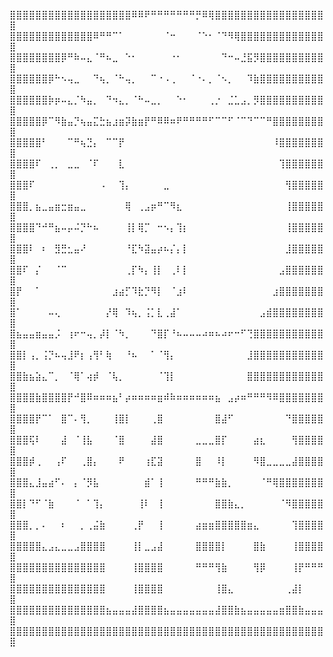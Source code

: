 ⣿⣿⣿⣿⣿⣿⣿⣿⣿⣿⣿⣿⣿⣿⣿⣿⣿⣿⣿⠿⠿⠟⠛⠛⠛⠛⠛⠛⠛⡛⠿⢿⣿⣿⣿⣿⣿⣿⣿⣿⣿⣿⣿⣿⣿⣿⣿⣿⣿⣿
⣿⣿⣿⣿⣿⣿⣿⣿⣿⣿⣿⣿⣿⠿⠛⠛⠉⠁⠀⠀⠀⠀⠀⠀⠈⠒⠀⠀⠀⠈⠑⠂⠈⠙⠻⢿⣿⣿⣿⣿⣿⣿⣿⣿⣿⣿⣿⣿⣿⣿
⣿⣿⣿⣿⣿⣿⣿⣿⡿⠛⠷⠤⣄⠈⠛⠦⣀⠀⠑⠂⠀⠀⠀⠀⠀⠐⠂⠀⠀⠀⠀⠀⠀⠙⠒⠤⣘⣯⡻⣿⣿⣿⣿⣿⣿⣿⣿⣿⣿⣿
⣿⣿⣿⣿⣿⣿⡿⠓⠢⢤⣀⠀⠀⠙⢦⡀⠈⠓⢤⡀⠀⠀⠉⠐⠠⢀⠀⠀⠈⠐⠄⡀⠈⠢⡀⠀⠀⠹⣷⣿⣿⣿⣿⣿⣿⣿⣿⣿⣿⣿
⣿⣿⣿⣿⣿⣿⡷⡶⠤⣄⡈⠳⣤⡀⠀⠙⠲⣄⡀⠈⠓⠤⣀⡀⠀⠀⠑⠂⠀⠀⠀⢀⡐⠀⣈⣁⣠⡀⡻⣿⣿⣿⣿⣿⣿⣿⣿⣿⣿⣿
⣿⣿⣿⣿⣿⡿⠉⠻⣷⣤⡙⢦⣤⣍⣓⣦⣰⣶⡽⣷⣶⡟⠛⠿⠿⠶⠟⠛⠛⠛⠛⠋⠉⠉⠋⠈⠉⠙⠉⠉⠛⣿⣿⣿⣿⣿⣿⣿⣿⣿
⣿⣿⣿⣿⣿⠃⠀⠀⠀⠉⠛⢦⣙⡄⠀⠉⠉⡟⠀⠀⠀⠀⠀⠀⠀⠀⠀⠀⠀⠀⠀⠀⠀⠀⠀⠀⠀⠀⠀⠀⠀⠸⣿⣿⣿⣿⣿⣿⣿⣿
⣿⣿⣿⣿⠏⠀⢀⡀⠀⣀⣀⠀⠈⠏⠀⠀⠀⣇⠀⠀⠀⠀⠀⠀⠀⠀⠀⠀⠀⠀⠀⠀⠀⠀⠀⠀⠀⠀⠀⠀⠀⠀⢹⣿⣿⣿⣿⣿⣿⣿
⣿⣿⣿⠏⠀⠀⠀⠀⠀⠀⠀⠀⠀⠀⠠⠀⠀⢹⡄⠀⠀⠀⠀⠀⣀⠀⠀⠀⠀⠀⠀⠀⠀⠀⠀⠀⠀⠀⠀⠀⠀⠀⠀⢻⣿⣿⣿⣿⣿⣿
⣿⣿⣿⡀⣦⣀⣤⣶⣒⣶⣤⣀⠀⠀⠀⠀⠀⠀⢿⠀⢀⣠⡶⠛⠉⠻⣆⠀⠀⠀⠀⠀⠀⠀⠀⠀⠀⠀⠀⠀⠀⠀⠀⢸⣿⣿⣿⣿⣿⣿
⣿⣿⣿⣿⠙⠚⠛⣦⠤⡤⠬⡙⠓⠦⠀⠀⠀⠀⢸⡇⢿⡉⠀⠒⠢⡄⢹⡆⠀⠀⠀⠀⠀⠀⠀⠀⠀⠀⠀⠀⠀⠀⠀⢸⣿⣿⣿⣿⣿⣿
⣿⣿⣿⠇⠀⠆⠀⣻⣛⣂⣤⠜⠀⠀⠀⠀⠀⠀⠘⣏⠳⣽⣤⡴⠦⡌⡄⡇⠀⠀⠀⠀⠀⠀⠀⠀⠀⠀⠀⠀⠀⠀⠀⣸⣿⣿⣿⣿⣿⣿
⣿⣿⠏⠀⡌⠀⠀⠈⠉⠀⠀⠀⠀⠀⠀⠀⠀⠀⢀⡏⠳⡄⢸⡇⠀⢀⠇⡇⠀⠀⠀⠀⠀⠀⠀⠀⠀⠀⠀⠀⠀⠀⣠⣿⣿⣿⣿⣿⣿⣿
⣿⡟⠀⠀⠁⠀⠀⠀⠀⠀⠀⠀⠀⠀⠀⠀⣰⣴⡋⠹⣗⡙⠻⡇⠀⠈⣰⠇⠀⠀⠀⠀⠀⠀⠀⠀⠀⠀⠀⠀⠀⣰⣿⣿⣿⣿⣿⣿⣿⣿
⣿⠁⠀⠀⠀⠀⠤⢄⠀⠀⠀⠀⠀⠀⠀⡜⢿⠀⠹⢦⡀⢨⡁⣇⢀⣼⠁⠀⠀⠀⠀⠀⠀⠀⠀⠀⠀⠀⠀⣠⣾⣿⣿⣿⣿⣿⣿⣿⣿⣿
⣿⣦⣤⣤⣶⣤⣤⡨⠀⢰⠖⠒⢤⡀⡼⡇⠈⠳⡀⠀⠀⠀⠙⣿⡏⠘⠦⠤⠤⠤⠴⠶⠦⠴⠖⠒⠋⢙⣿⣿⣿⣿⣿⣿⣿⣿⣿⣿⣿⣿
⣿⣿⡇⢠⡀⢨⡙⠦⢤⣸⠟⡆⢠⢻⠃⢷⠀⠀⠘⠦⠀⠀⠁⠈⢻⡄⠀⠀⠀⠀⠀⠀⠀⠀⠀⠀⠀⣸⣿⣿⣿⣿⣿⣿⣿⣿⣿⣿⣿⣿
⣿⣿⣷⣦⣵⣄⠉⡀⠀⠈⢿⠁⢴⡾⠀⠈⢧⡀⠀⠀⠀⠀⠀⠈⢹⡇⠀⠀⠀⠀⠀⠀⠀⠀⠀⠀⠀⣿⣿⣿⣿⣿⣿⣿⣿⣿⣿⣿⣿⣿
⣿⣿⣿⣿⣷⣿⣿⣿⣿⡟⠚⣿⠿⠶⠶⠶⣦⠃⡴⠶⠶⠶⠶⣶⠾⠷⠶⠶⠶⠶⠶⠶⣦⠀⣠⡴⠶⠛⠛⠛⠻⠿⣿⣿⣿⣿⣿⣿⣿⣿
⣿⣿⣿⣿⡟⠉⠁⠀⣿⠉⠄⢻⡀⠀⠀⠀⢸⣿⡇⠀⠀⠀⢀⣿⠀⠀⠀⠀⠀⠀⠀⠀⣿⣼⠋⠀⠀⠀⠀⠀⠀⠀⠀⠙⣿⣿⣿⣿⣿⣿
⣿⣿⣿⢯⠇⠀⠀⠀⣼⠀⠈⢸⣧⠀⠀⠀⠈⣿⠀⠀⠀⠀⣼⣿⠀⠀⠀⠀⠀⣀⣀⣀⣿⡏⠀⠀⠀⠀⣴⣆⠀⠀⠀⠀⢻⣿⣿⣿⣿⣿
⣿⣿⣿⡾⢀⠀⠀⢠⠏⠀⠀⢀⣿⡄⠀⠀⠀⠟⠀⠀⠀⢰⣏⣽⠀⠀⠀⠀⠀⣿⠀⠀⠸⡇⠀⠀⠀⠀⠻⣿⣀⣀⣀⣀⣼⣿⣿⣿⣿⣿
⣿⣿⣿⣄⣸⣤⣴⠋⠄⠀⡄⠈⡻⣧⠀⠀⠀⠀⠀⠀⠀⣾⠁⢸⠀⠀⠀⠀⠀⠛⠛⠛⣷⣷⡀⠀⠀⠀⠀⠈⠛⢿⣿⣿⣿⣿⣿⣿⣿⣿
⣿⣿⡇⠙⠋⠈⣷⠀⠀⠀⠈⠀⠁⢹⡄⠀⠀⠀⠀⠀⢸⠇⠀⢸⠀⠀⠀⠀⠀⠀⠀⠀⣿⣿⣷⣄⡀⠀⠀⠀⠀⠀⠈⠻⣿⣿⣿⣿⣿⣿
⣿⣿⣿⡀⡀⠄⠀⠀⠆⠀⠀⡀⢀⣬⣷⠀⠀⠀⠀⢀⡟⠀⠀⢸⠀⠀⠀⠀⠀⣴⣶⣶⣿⣿⣿⣿⣿⣶⣄⠀⠀⠀⠀⠀⢹⣿⣿⣿⣿⣿
⣿⣿⣿⣿⣿⣄⣠⣄⣀⣀⣠⣿⣿⣿⣿⠀⠀⠀⠀⢸⡇⣀⣠⣼⠀⠀⠀⠀⠀⣿⣿⣿⣿⡇⠀⠀⠀⠀⣿⣷⠀⠀⠀⠀⢸⣿⣿⣿⣿⣿
⣿⣿⣿⣿⣿⣿⣿⣿⣿⣿⣿⣿⣿⣿⣿⠀⠀⠀⠀⢸⣿⣿⣿⣿⠀⠀⠀⠀⠀⠛⠛⠛⢻⣷⠀⠀⠀⠀⢻⡿⠀⠀⠀⠀⢸⡟⠛⠛⠛⣿
⣿⣿⣿⣿⣿⣿⣿⣿⣿⣿⣿⣿⣿⣿⣿⠀⠀⠀⠀⢸⣿⣿⣿⣿⠀⠀⠀⠀⠀⠀⠀⠀⢸⣿⣄⠀⠀⠀⠀⠀⠀⠀⠀⢀⣼⡇⠀⠀⠀⣿
⣿⣿⣿⣿⣿⣿⣿⣿⣿⣿⣿⣿⣿⣿⣿⣦⣤⣤⣤⣼⣿⣿⣿⣿⣦⣤⣤⣤⣤⣤⣤⣤⣼⣿⣿⣷⣦⣤⣤⣤⣤⣤⣶⣿⣿⣷⣤⣤⣤⣿
⣿⣿⣿⣿⣿⣿⣿⣿⣿⣿⣿⣿⣿⣿⣿⣿⣿⣿⣿⣿⣿⣿⣿⣿⣿⣿⣿⣿⣿⣿⣿⣿⣿⣿⣿⣿⣿⣿⣿⣿⣿⣿⣿⣿⣿⣿⣿⣿⣿⣿
